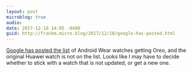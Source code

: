 ```yaml
---
layout: post
microblog: true
audio: 
date: 2017-12-10 14:05 -0400
guid: http://frankm.micro.blog/2017/12/10/google-has-posted.html
---
```

 [Google has posted the list](https://support.google.com/androidwear/thread/25693) of Android Wear watches getting Oreo, and the original Huawei watch is not on the list. Looks like I may have to decide whether to stick with a watch that is not updated, or get a new one. 
